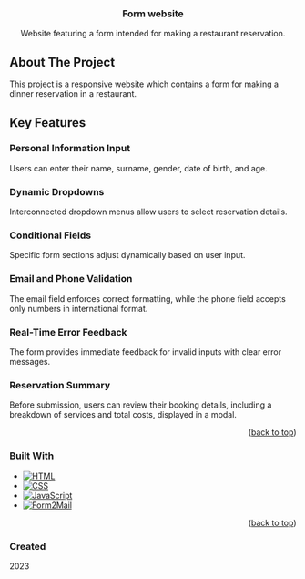 <a id="readme-top"></a>

<!-- HEADER -->
<div align="center">
  <h3 align="center">Form website</h1>
  <p align="center">
    Website featuring a form intended for making a restaurant reservation.
  </p>
</div>

<!-- ABOUT THE PROJECT -->
## About The Project

This project is a responsive website which contains a form for making a dinner reservation in a restaurant.

## Key Features

### Personal Information Input 
Users can enter their name, surname, gender, date of birth, and age.
### Dynamic Dropdowns
Interconnected dropdown menus allow users to select reservation details.
### Conditional Fields
Specific form sections adjust dynamically based on user input.
### Email and Phone Validation
The email field enforces correct formatting, while the phone field accepts only numbers in international format.
### Real-Time Error Feedback
The form provides immediate feedback for invalid inputs with clear error messages.
### Reservation Summary
Before submission, users can review their booking details, including a breakdown of services and total costs, displayed in a modal.

<p align="right">(<a href="#readme-top">back to top</a>)</p>

<!-- TOOLS -->
### Built With

* [![HTML][HTML.com]][HTML-url]
* [![CSS][CSS.com]][CSS-url]
* [![JavaScript][JS.com]][JS-url]  
* [![Form2Mail][Form2Mail.com]][Form2Mail-url]

<p align="right">(<a href="#readme-top">back to top</a>)</p>

<!-- LINKS -->
[HTML.com]: https://img.shields.io/badge/HTML-E34F26?style=for-the-badge&logo=html5&logoColor=white
[HTML-url]: https://developer.mozilla.org/en-US/docs/Web/HTML
[CSS.com]: https://img.shields.io/badge/CSS-1572B6?style=for-the-badge&logo=css3&logoColor=white
[CSS-url]: https://developer.mozilla.org/en-US/docs/Web/CSS
[JS.com]: https://img.shields.io/badge/JavaScript-F7DF1E?style=for-the-badge&logo=javascript&logoColor=black  
[JS-url]: https://developer.mozilla.org/en-US/docs/Web/JavaScript
[Form2Mail.com]: https://img.shields.io/badge/Form%202%20Mail-4285F4?style=for-the-badge&logo=gmail&logoColor=white
[Form2Mail-url]: https://www.form2mail.com/
 

### Created
2023
